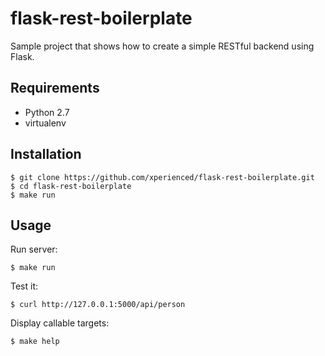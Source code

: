 # flask-rest-boilerplate

Sample project that shows how to create a simple RESTful backend using Flask.

## Requirements

* Python 2.7
* virtualenv

## Installation

    $ git clone https://github.com/xperienced/flask-rest-boilerplate.git
    $ cd flask-rest-boilerplate
    $ make run

## Usage

Run server: 

    $ make run
    
Test it:

    $ curl http://127.0.0.1:5000/api/person

Display callable targets:

    $ make help
